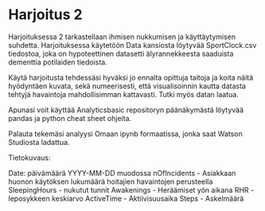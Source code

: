 # Harjoitus 2


Harjoituksessa 2 tarkastellaan ihmisen nukkumisen ja käyttäytymisen suhdetta. Harjoituksessa käytetöön Data kansiosta löytyvää SportClock.csv tiedostoa, joka on hypoteettinen datasetti älyrannekkeesta saaduista dementtia potilaiden tiedoista.

Käytä harjoitusta tehdessäsi hyväksi jo ennalta opittuja taitoja ja koita näitä hyödyntäen kuvata, sekä numeerisesti, että visualisoinnin kautta datasta tehtyjä havaintoja mahdollisimman kattavasti. Tutki myös datan laatua.

Apunasi voit käyttää Analyticsbasic repositoryn päänäkymästä löytyvää pandas ja python cheat sheet ohjeita.

Palauta tekemäsi analyysi Omaan ipynb formaatissa, jonka saat Watson Studiosta ladattua.


Tietokuvaus:

Date: päivämäärä YYYY-MM-DD muodossa
nOfIncidents - Asiakkaan huonon käytöksen lukumäärä hoitajien havaintojen perusteella
SleepingHours - nukutut tunnit
Awakenings - Heräämiset yön aikana
RHR - leposykkeen keskiarvo
ActiveTime - Aktiivisuusaika
Steps - Askelmäärä
